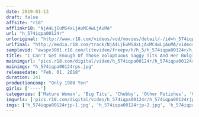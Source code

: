 ```yaml
---
date: 2019-01-13
draft: false
affsite: "r18"
afflinkr18: "NjA4LjEuMS4xLjAuMC4wLjAuMA"
url: "h_574iqpa00124r"
urloriginal: "http://www.r18.com/videos/vod/movies/detail/-/id=h_574iqpa00124r"
urlfinal: "http://media.r18.com/track/NjA4LjEuMS4xLjAuMC4wLjAuMA/videos/vod/movies/detail/-/id=h_574iqpa00124r"
samplevid: "awspv3001.r18.com/litevideo/freepv/h/h_5/h_574iqpa00124r/h_574iqpa00124r_dmb_w.mp4"
title: "I Can't Get Enough Of Those Voluptuous Saggy Tits And Her Bulging Belly... 20 Ladies/4 Hours"
mainimgurl: "pics.r18.com/digital/video/h_574iqpa00124r/h_574iqpa00124rps.jpg"
mainimgs: "h_574iqpa00124rps.jpg"
releasedate: "Feb. 01, 2018"
duration: 241
productioncomp: "Only 1980 Yen"
girls: ['----']
categories: ['Mature Woman', 'Big Tits', 'Chubby', 'Other Fetishes', 'Compilation', 'Over 4 Hours']
imgurls: ['pics.r18.com/digital/video/h_574iqpa00124r/h_574iqpa00124rjp-1.jpg', 'pics.r18.com/digital/video/h_574iqpa00124r/h_574iqpa00124rjp-2.jpg', 'pics.r18.com/digital/video/h_574iqpa00124r/h_574iqpa00124rjp-3.jpg', 'pics.r18.com/digital/video/h_574iqpa00124r/h_574iqpa00124rjp-4.jpg', 'pics.r18.com/digital/video/h_574iqpa00124r/h_574iqpa00124rjp-5.jpg', 'pics.r18.com/digital/video/h_574iqpa00124r/h_574iqpa00124rjp-6.jpg', 'pics.r18.com/digital/video/h_574iqpa00124r/h_574iqpa00124rjp-7.jpg', 'pics.r18.com/digital/video/h_574iqpa00124r/h_574iqpa00124rjp-8.jpg', 'pics.r18.com/digital/video/h_574iqpa00124r/h_574iqpa00124rjp-9.jpg', 'pics.r18.com/digital/video/h_574iqpa00124r/h_574iqpa00124rjp-10.jpg', 'pics.r18.com/digital/video/h_574iqpa00124r/h_574iqpa00124rjp-11.jpg', 'pics.r18.com/digital/video/h_574iqpa00124r/h_574iqpa00124rjp-12.jpg', 'pics.r18.com/digital/video/h_574iqpa00124r/h_574iqpa00124rjp-13.jpg', 'pics.r18.com/digital/video/h_574iqpa00124r/h_574iqpa00124rjp-14.jpg', 'pics.r18.com/digital/video/h_574iqpa00124r/h_574iqpa00124rjp-15.jpg', 'pics.r18.com/digital/video/h_574iqpa00124r/h_574iqpa00124rjp-16.jpg', 'pics.r18.com/digital/video/h_574iqpa00124r/h_574iqpa00124rjp-17.jpg', 'pics.r18.com/digital/video/h_574iqpa00124r/h_574iqpa00124rjp-18.jpg', 'pics.r18.com/digital/video/h_574iqpa00124r/h_574iqpa00124rjp-19.jpg', 'pics.r18.com/digital/video/h_574iqpa00124r/h_574iqpa00124rjp-20.jpg']
imgs: ['h_574iqpa00124rjp-1.jpg', 'h_574iqpa00124rjp-2.jpg', 'h_574iqpa00124rjp-3.jpg', 'h_574iqpa00124rjp-4.jpg', 'h_574iqpa00124rjp-5.jpg', 'h_574iqpa00124rjp-6.jpg', 'h_574iqpa00124rjp-7.jpg', 'h_574iqpa00124rjp-8.jpg', 'h_574iqpa00124rjp-9.jpg', 'h_574iqpa00124rjp-10.jpg', 'h_574iqpa00124rjp-11.jpg', 'h_574iqpa00124rjp-12.jpg', 'h_574iqpa00124rjp-13.jpg', 'h_574iqpa00124rjp-14.jpg', 'h_574iqpa00124rjp-15.jpg', 'h_574iqpa00124rjp-16.jpg', 'h_574iqpa00124rjp-17.jpg', 'h_574iqpa00124rjp-18.jpg', 'h_574iqpa00124rjp-19.jpg', 'h_574iqpa00124rjp-20.jpg']
---
```

